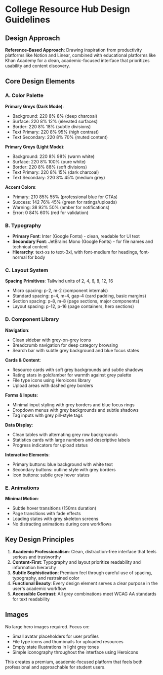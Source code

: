 # College Resource Hub Design Guidelines

## Design Approach
**Reference-Based Approach**: Drawing inspiration from productivity platforms like Notion and Linear, combined with educational platforms like Khan Academy for a clean, academic-focused interface that prioritizes usability and content discovery.

## Core Design Elements

### A. Color Palette
**Primary Greys (Dark Mode)**:
- Background: 220 8% 8% (deep charcoal)
- Surface: 220 8% 12% (elevated surfaces)
- Border: 220 8% 18% (subtle divisions)
- Text Primary: 220 8% 95% (high contrast)
- Text Secondary: 220 8% 70% (muted content)

**Primary Greys (Light Mode)**:
- Background: 220 8% 98% (warm white)
- Surface: 220 8% 100% (pure white)
- Border: 220 8% 88% (soft divisions)
- Text Primary: 220 8% 15% (dark charcoal)
- Text Secondary: 220 8% 45% (medium grey)

**Accent Colors**:
- Primary: 210 85% 55% (professional blue for CTAs)
- Success: 142 76% 45% (green for ratings/uploads)
- Warning: 38 92% 50% (amber for notifications)
- Error: 0 84% 60% (red for validation)

### B. Typography
- **Primary Font**: Inter (Google Fonts) - clean, readable for UI text
- **Secondary Font**: JetBrains Mono (Google Fonts) - for file names and technical content
- **Hierarchy**: text-xs to text-3xl, with font-medium for headings, font-normal for body

### C. Layout System
**Spacing Primitives**: Tailwind units of 2, 4, 6, 8, 12, 16
- Micro spacing: p-2, m-2 (component internals)
- Standard spacing: p-4, m-4, gap-4 (card padding, basic margins)
- Section spacing: p-8, m-8 (page sections, major components)
- Layout spacing: p-12, p-16 (page containers, hero sections)

### D. Component Library

**Navigation**:
- Clean sidebar with grey-on-grey icons
- Breadcrumb navigation for deep category browsing
- Search bar with subtle grey background and blue focus states

**Cards & Content**:
- Resource cards with soft grey backgrounds and subtle shadows
- Rating stars in gold/amber for warmth against grey palette
- File type icons using Heroicons library
- Upload areas with dashed grey borders

**Forms & Inputs**:
- Minimal input styling with grey borders and blue focus rings
- Dropdown menus with grey backgrounds and subtle shadows
- Tag inputs with grey pill-style tags

**Data Display**:
- Clean tables with alternating grey row backgrounds
- Statistics cards with large numbers and descriptive labels
- Progress indicators for upload status

**Interactive Elements**:
- Primary buttons: blue background with white text
- Secondary buttons: outline style with grey borders
- Icon buttons: subtle grey hover states

### E. Animations
**Minimal Motion**: 
- Subtle hover transitions (150ms duration)
- Page transitions with fade effects
- Loading states with grey skeleton screens
- No distracting animations during core workflows

## Key Design Principles

1. **Academic Professionalism**: Clean, distraction-free interface that feels serious and trustworthy
2. **Content-First**: Typography and layout prioritize readability and information hierarchy
3. **Subtle Sophistication**: Premium feel through careful use of spacing, typography, and restrained color
4. **Functional Beauty**: Every design element serves a clear purpose in the user's academic workflow
5. **Accessible Contrast**: All grey combinations meet WCAG AA standards for text readability

## Images
No large hero images required. Focus on:
- Small avatar placeholders for user profiles
- File type icons and thumbnails for uploaded resources
- Empty state illustrations in light grey tones
- Simple iconography throughout the interface using Heroicons

This creates a premium, academic-focused platform that feels both professional and approachable for student users.